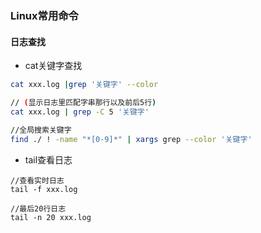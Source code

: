 ### Linux常用命令

#### 日志查找
+ cat关键字查找 
````sh
cat xxx.log |grep '关键字' --color

// (显示日志里匹配字串那行以及前后5行)
cat xxx.log | grep -C 5 '关键字'

//全局搜索关键字
find ./ ! -name "*[0-9]*" | xargs grep --color '关键字'
````

+ tail查看日志
````
//查看实时日志
tail -f xxx.log

//最后20行日志
tail -n 20 xxx.log
````